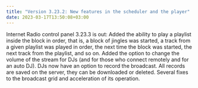 ```yaml
---
title: "Version 3.23.2: New features in the scheduler and the player"
date: 2023-03-17T13:50:08+03:00
---
```


Internet Radio control panel 3.23.3 is out: Added the ability to play a playlist inside the block in order, that is, a block of jingles was started, a track from a given playlist was played in order, the next time the block was started, the next track from the playlist, and so on. Added the option to change the volume of the stream for DJs (and for those who connect remotely and for an auto DJ). DJs now have an option to record the broadcast. All records are saved on the server, they can be downloaded or deleted. Several fixes to the broadcast grid and acceleration of its operation.